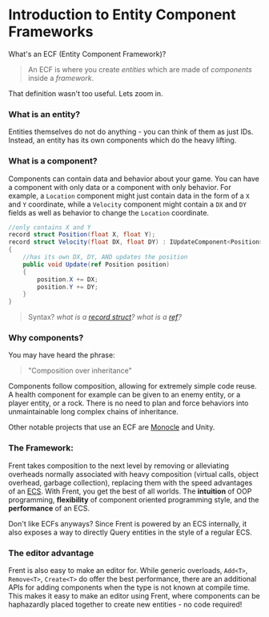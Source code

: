 # Introduction to Entity Component Frameworks

What's an ECF (Entity Component Framework)?

> An ECF is where you create *entities* which are made of *components* inside a *framework*.

That definition wasn't too useful. Lets zoom in.

### What is an entity?

Entities themselves do not do anything - you can think of them as just IDs. Instead, an entity has its own components which do the heavy lifting.

### What is a component?

Components can contain data and behavior about your game. You can have a component with only data or a component with only behavior. For example, a `Location` component might just contain data in the form of a `X` and `Y` coordinate, while a `Velocity` component might contain a `DX` and `DY` fields as well as behavior to change the `Location` coordinate.

```csharp
//only contains X and Y
record struct Position(float X, float Y);
record struct Velocity(float DX, float DY) : IUpdateComponent<Position>
{
    //has its own DX, DY, AND updates the position
    public void Update(ref Position position)
    {
        position.X += DX;
        position.Y += DY;
    }
}
```

> Syntax?
> *what is a [record struct](https://learn.microsoft.com/en-us/dotnet/csharp/language-reference/proposals/csharp-10.0/record-structs)?*
> *what is a [ref](https://learn.microsoft.com/en-us/dotnet/csharp/language-reference/keywords/method-parameters#reference-parameters)?*

### Why components?

You may have heard the phrase:

> "Composition over inheritance"

Components follow composition, allowing for extremely simple code reuse. A health component for example can be given to an enemy entity, or a player entity, or a rock. There is no need to plan and force behaviors into unmaintainable long complex chains of inheritance.

Other notable projects that use an ECF are [Monocle](https://github.com/JamesMcMahon/monocle-engine) and Unity.

### The Framework:

Frent takes composition to the next level by removing or alleviating overheads normally associated with heavy composition (virtual calls, object overhead, garbage collection), replacing them with the speed advantages of an [ECS](https://github.com/SanderMertens/ecs-faq). With Frent, you get the best of all worlds. The __intuition__ of OOP programming, __flexibility__ of component oriented programming style, and the __performance__ of an ECS.

Don't like ECFs anyways? Since Frent is powered by an ECS internally, it also exposes a way to directly Query entities in the style of a regular ECS.

### The editor advantage

Frent is also easy to make an editor for. While generic overloads, `Add<T>`, `Remove<T>`, `Create<T>` do offer the best performance, there are an additional APIs for adding components when the type is not known at compile time. This makes it easy to make an editor using Frent, where components can be haphazardly placed together to create new entities - no code required!